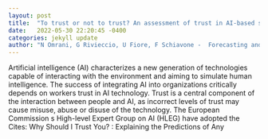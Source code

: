 ```yaml
---
layout: post
title:  "To trust or not to trust? An assessment of trust in AI-based systems: Concerns, ethics and contexts"
date:   2022-05-30 22:20:45 -0400
categories: jekyll update
author: "N Omrani, G Rivieccio, U Fiore, F Schiavone -  Forecasting and Social , 2022"
---
```

Artificial intelligence (AI) characterizes a new generation of technologies capable of interacting with the environment and aiming to simulate human intelligence. The success of integrating AI into organizations critically depends on workers  trust in AI technology. Trust is a central component of the interaction between people and AI, as incorrect levels of trust may cause misuse, abuse or disuse of the technology. The European Commission s High-level Expert Group on AI (HLEG) have adopted the  Cites:   Why Should I Trust You? : Explaining the Predictions of Any 